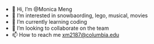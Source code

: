- 👋 Hi, I’m @Monica Meng
- 👀 I’m interested in snowbaording, lego, musical, movies
- 🌱 I’m currently learning coding
- 💞️ I’m looking to collaborate on the team
- 📫 How to reach me xm2187@columbia.edu

<!---
xm2187/xm2187 is a ✨ special ✨ repository because its `README.md` (this file) appears on your GitHub profile.
You can click the Preview link to take a look at your changes.
--->
